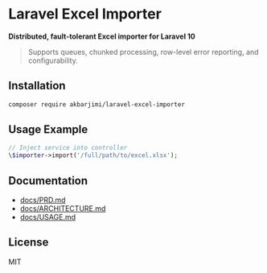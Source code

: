 # Laravel Excel Importer

**Distributed, fault-tolerant Excel importer for Laravel 10**

> Supports queues, chunked processing, row-level error reporting, and configurability.

## Installation
```bash
composer require akbarjimi/laravel-excel-importer
```

## Usage Example
```php
// Inject service into controller
\$importer->import('/full/path/to/excel.xlsx');
```

## Documentation
- [docs/PRD.md](docs/PRD.md)
- [docs/ARCHITECTURE.md](docs/internal/ARCHITECTURE.md)
- [docs/USAGE.md](docs/USAGE.md)

## License
MIT
